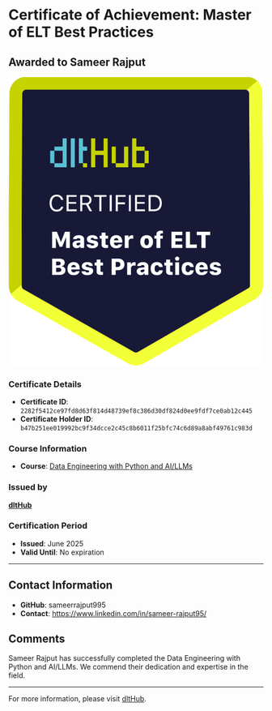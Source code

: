 
# Certificate of Achievement: Master of ELT Best Practices

## Awarded to **Sameer Rajput**

![Course Image](../badges/dlt_master_elt_best_practices_badge.png)

### Certificate Details
- **Certificate ID**: `2282f5412ce97fd8d63f814d48739ef8c386d30df824d0ee9fdf7ce0ab12c445`
- **Certificate Holder ID**: `b47b251ee019992bc9f34dcce2c45c8b6011f25bfc74c6d89a8abf49761c983d`

### Course Information
- **Course**: [Data Engineering with Python and AI/LLMs](https://www.youtube.com/watch?v=T23Bs75F7ZQ)

### Issued by
[**dltHub**](https://dlthub.com/) 

### Certification Period
- **Issued**: June 2025
- **Valid Until**: No expiration

---

## Contact Information
- **GitHub**: sameerrajput995
- **Contact**: https://www.linkedin.com/in/sameer-rajput95/

## Comments
Sameer Rajput has successfully completed the Data Engineering with Python and AI/LLMs. We commend their dedication and expertise in the field.

---

For more information, please visit [dltHub](https://dlthub.com/).
    